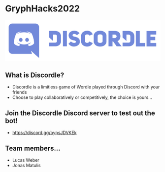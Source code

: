 # GryphHacks2022
![Discordle](https://github.com/LucasAWeber/GryphHacks2022/blob/main/Discordle.png?raw=true)
## What is Discordle?
- Discordle is a limitless game of Wordle played through Discord with your friends
- Choose to play collaboratively or competitively, the choice is yours... 
## Join the Discordle Discord server to test out the bot!
- https://discord.gg/bypsJDVKEk
## Team members...
- Lucas Weber
- Jonas Matulis
